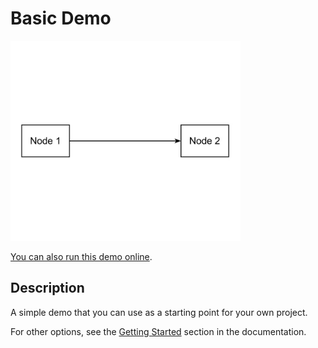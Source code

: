 <!--
 //////////////////////////////////////////////////////////////////////////////
 // @license
 // This file is part of yFiles for HTML.
 // Use is subject to license terms.
 //
 // Copyright (c) by yWorks GmbH, Vor dem Kreuzberg 28,
 // 72070 Tuebingen, Germany. All rights reserved.
 //
 //////////////////////////////////////////////////////////////////////////////
-->
# Basic Demo

<img src="../../../doc/demo-thumbnails/basic-demo.webp" alt="demo-thumbnail" height="320"/>

[You can also run this demo online](https://www.yfiles.com/demos/loading/basic-demo/).

## Description

A simple demo that you can use as a starting point for your own project.

For other options, see the [Getting Started](https://docs.yworks.com/yfileshtml/#/dguide/getting_started) section in the documentation.
